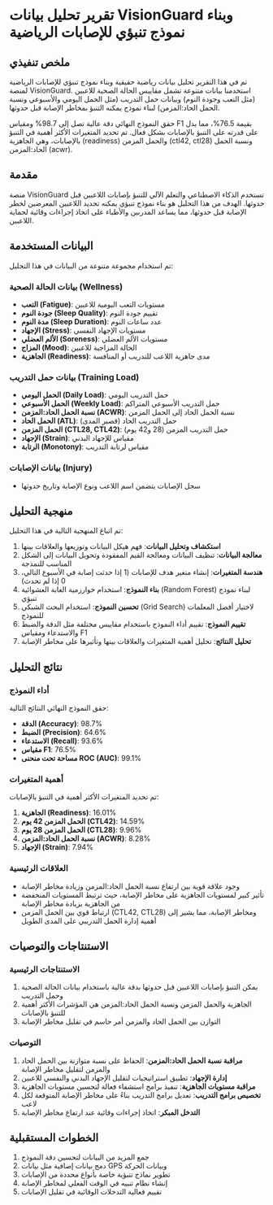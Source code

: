 # تقرير تحليل بيانات VisionGuard وبناء نموذج تنبؤي للإصابات الرياضية

## ملخص تنفيذي

تم في هذا التقرير تحليل بيانات رياضية حقيقية وبناء نموذج تنبؤي للإصابات الرياضية لمنصة VisionGuard. استخدمنا بيانات متنوعة تشمل مقاييس الحالة الصحية للاعبين (مثل التعب وجودة النوم) وبيانات حمل التدريب (مثل الحمل اليومي والأسبوعي ونسبة الحمل الحاد:المزمن) لبناء نموذج يمكنه التنبؤ بمخاطر الإصابة قبل حدوثها.

حقق النموذج النهائي دقة عالية تصل إلى 98.7% ومقياس F1 بقيمة 76.5%، مما يدل على قدرته على التنبؤ بالإصابات بشكل فعال. تم تحديد المتغيرات الأكثر أهمية في التنبؤ بالإصابات، وهي الجاهزية (readiness) والحمل المزمن (ctl42, ctl28) ونسبة الحمل الحاد:المزمن (acwr).

## مقدمة

منصة VisionGuard تستخدم الذكاء الاصطناعي والتعلم الآلي للتنبؤ بإصابات اللاعبين قبل حدوثها. الهدف من هذا التحليل هو بناء نموذج تنبؤي يمكنه تحديد اللاعبين المعرضين لخطر الإصابة قبل حدوثها، مما يساعد المدربين والأطباء على اتخاذ إجراءات وقائية لحماية اللاعبين.

## البيانات المستخدمة

تم استخدام مجموعة متنوعة من البيانات في هذا التحليل:

### بيانات الحالة الصحية (Wellness)
- **التعب (Fatigue)**: مستويات التعب اليومية للاعبين
- **جودة النوم (Sleep Quality)**: تقييم جودة النوم
- **مدة النوم (Sleep Duration)**: عدد ساعات النوم
- **الإجهاد (Stress)**: مستويات الإجهاد النفسي
- **الألم العضلي (Soreness)**: مستويات الألم العضلي
- **المزاج (Mood)**: الحالة المزاجية للاعبين
- **الجاهزية (Readiness)**: مدى جاهزية اللاعب للتدريب أو المنافسة

### بيانات حمل التدريب (Training Load)
- **الحمل اليومي (Daily Load)**: حمل التدريب اليومي
- **الحمل الأسبوعي (Weekly Load)**: حمل التدريب الأسبوعي المتراكم
- **نسبة الحمل الحاد:المزمن (ACWR)**: نسبة الحمل الحاد إلى الحمل المزمن
- **الحمل الحاد (ATL)**: حمل التدريب الحاد (قصير المدى)
- **الحمل المزمن (CTL28, CTL42)**: حمل التدريب المزمن (28 و42 يوم)
- **الإجهاد (Strain)**: مقياس للإجهاد البدني
- **الرتابة (Monotony)**: مقياس لرتابة التدريب

### بيانات الإصابات (Injury)
- سجل الإصابات يتضمن اسم اللاعب ونوع الإصابة وتاريخ حدوثها

## منهجية التحليل

تم اتباع المنهجية التالية في هذا التحليل:

1. **استكشاف وتحليل البيانات**: فهم هيكل البيانات وتوزيعها والعلاقات بينها
2. **معالجة البيانات**: تنظيف البيانات ومعالجة القيم المفقودة وتحويل البيانات إلى الشكل المناسب للنمذجة
3. **هندسة المتغيرات**: إنشاء متغير هدف للإصابات (1 إذا حدثت إصابة في الأسبوع التالي، 0 إذا لم تحدث)
4. **بناء النموذج**: استخدام خوارزمية الغابة العشوائية (Random Forest) لبناء نموذج تنبؤي
5. **تحسين النموذج**: استخدام البحث الشبكي (Grid Search) لاختيار أفضل المعلمات للنموذج
6. **تقييم النموذج**: تقييم أداء النموذج باستخدام مقاييس مختلفة مثل الدقة والضبط والاستدعاء ومقياس F1
7. **تحليل النتائج**: تحليل أهمية المتغيرات والعلاقات بينها وتأثيرها على مخاطر الإصابة

## نتائج التحليل

### أداء النموذج

حقق النموذج النهائي النتائج التالية:

- **الدقة (Accuracy)**: 98.7%
- **الضبط (Precision)**: 64.6%
- **الاستدعاء (Recall)**: 93.6%
- **مقياس F1**: 76.5%
- **مساحة تحت منحنى ROC (AUC)**: 99.1%

### أهمية المتغيرات

تم تحديد المتغيرات الأكثر أهمية في التنبؤ بالإصابات:

1. **الجاهزية (Readiness)**: 16.01%
2. **الحمل المزمن 42 يوم (CTL42)**: 14.59%
3. **الحمل المزمن 28 يوم (CTL28)**: 9.96%
4. **نسبة الحمل الحاد:المزمن (ACWR)**: 8.28%
5. **الإجهاد (Strain)**: 7.94%

### العلاقات الرئيسية

- وجود علاقة قوية بين ارتفاع نسبة الحمل الحاد:المزمن وزيادة مخاطر الإصابة
- تأثير كبير لمستويات الجاهزية على مخاطر الإصابة، حيث ترتبط المستويات المنخفضة من الجاهزية بزيادة مخاطر الإصابة
- ارتباط قوي بين الحمل المزمن (CTL42, CTL28) ومخاطر الإصابة، مما يشير إلى أهمية إدارة الحمل التدريبي على المدى الطويل

## الاستنتاجات والتوصيات

### الاستنتاجات الرئيسية

1. يمكن التنبؤ بإصابات اللاعبين قبل حدوثها بدقة عالية باستخدام بيانات الحالة الصحية وحمل التدريب
2. الجاهزية والحمل المزمن ونسبة الحمل الحاد:المزمن هي المؤشرات الأكثر أهمية للتنبؤ بالإصابات
3. التوازن بين الحمل الحاد والمزمن أمر حاسم في تقليل مخاطر الإصابة

### التوصيات

1. **مراقبة نسبة الحمل الحاد:المزمن**: الحفاظ على نسبة متوازنة بين الحمل الحاد والمزمن لتقليل مخاطر الإصابة
2. **إدارة الإجهاد**: تطبيق استراتيجيات لتقليل الإجهاد البدني والنفسي للاعبين
3. **مراقبة مستويات الجاهزية**: تنفيذ برامج استشفاء فعالة لتحسين مستويات الجاهزية
4. **تخصيص برامج التدريب**: تعديل برامج التدريب بناءً على مخاطر الإصابة المتوقعة لكل لاعب
5. **التدخل المبكر**: اتخاذ إجراءات وقائية عند ارتفاع مخاطر الإصابة

## الخطوات المستقبلية

1. جمع المزيد من البيانات لتحسين دقة النموذج
2. دمج بيانات إضافية مثل بيانات GPS وبيانات الحركة
3. تطوير نماذج تنبؤية خاصة بأنواع محددة من الإصابات
4. إنشاء نظام تنبيه في الوقت الفعلي لمخاطر الإصابة
5. تقييم فعالية التدخلات الوقائية في تقليل الإصابات

